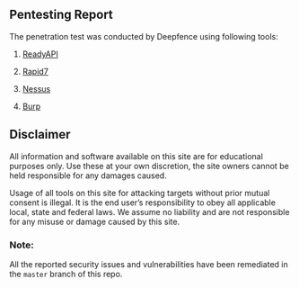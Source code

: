 ## Pentesting Report

The penetration test was conducted by Deepfence using following tools:

1. [ReadyAPI](https://smartbear.com/product/ready-api/)

2. [Rapid7](https://www.rapid7.com/)

3. [Nessus](https://www.tenable.com/products/nessus)

4. [Burp](https://portswigger.net/burp)

## Disclaimer
All information and software available on this site are for educational purposes only. Use these at your own discretion, the site owners cannot be held responsible for any damages caused. 

Usage of all tools on this site for attacking targets without prior mutual consent is illegal. It is the end user’s responsibility to obey all applicable local, state and federal laws. We assume no liability and are not responsible for any misuse or damage caused by this site.

### Note:
All the reported security issues and vulnerabilities have been remediated in the `master` branch of this repo.